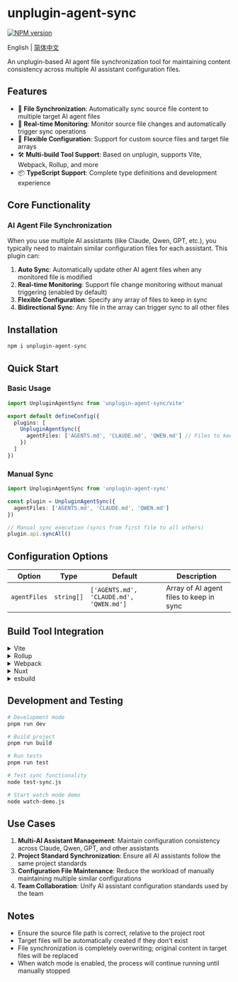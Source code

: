 # unplugin-agent-sync

[![NPM version](https://img.shields.io/npm/v/unplugin-agent-sync?color=a1b858&label=)](https://www.npmjs.com/package/unplugin-agent-sync)

English | [简体中文](./README.zh-CN.md)

An unplugin-based AI agent file synchronization tool for maintaining content consistency across multiple AI assistant configuration files.

## Features

- 🔄 **File Synchronization**: Automatically sync source file content to multiple target AI agent files
- 👀 **Real-time Monitoring**: Monitor source file changes and automatically trigger sync operations
- 🔧 **Flexible Configuration**: Support for custom source files and target file arrays
- 🛠️ **Multi-build Tool Support**: Based on unplugin, supports Vite, Webpack, Rollup, and more
- 📦 **TypeScript Support**: Complete type definitions and development experience

## Core Functionality

### AI Agent File Synchronization

When you use multiple AI assistants (like Claude, Qwen, GPT, etc.), you typically need to maintain similar configuration files for each assistant. This plugin can:

1. **Auto Sync**: Automatically update other AI agent files when any monitored file is modified
2. **Real-time Monitoring**: Support file change monitoring without manual triggering (enabled by default)
3. **Flexible Configuration**: Specify any array of files to keep in sync
4. **Bidirectional Sync**: Any file in the array can trigger sync to all other files

## Installation

```bash
npm i unplugin-agent-sync
```

## Quick Start

### Basic Usage

```typescript
import UnpluginAgentSync from 'unplugin-agent-sync/vite'

export default defineConfig({
  plugins: [
    UnpluginAgentSync({
      agentFiles: ['AGENTS.md', 'CLAUDE.md', 'QWEN.md'] // Files to keep in sync
    })
  ]
})
```

### Manual Sync

```typescript
import UnpluginAgentSync from 'unplugin-agent-sync'

const plugin = UnpluginAgentSync({
  agentFiles: ['AGENTS.md', 'CLAUDE.md', 'QWEN.md']
})

// Manual sync execution (syncs from first file to all others)
plugin.api.syncAll()
```

## Configuration Options

| Option | Type | Default | Description |
|--------|------|---------|-------------|
| `agentFiles` | `string[]` | `['AGENTS.md', 'CLAUDE.md', 'QWEN.md']` | Array of AI agent files to keep in sync |

## Build Tool Integration

<details>
<summary>Vite</summary><br>

```ts
// vite.config.ts
import UnpluginAgentSync from 'unplugin-agent-sync/vite'

export default defineConfig({
  plugins: [
    UnpluginAgentSync({
      agentFiles: ['AGENTS.md', 'CLAUDE.md', 'QWEN.md']
    })
  ]
})
```

</details>

<details>
<summary>Rollup</summary><br>

```ts
// rollup.config.js
import UnpluginAgentSync from 'unplugin-agent-sync/rollup'

export default {
  plugins: [
    UnpluginAgentSync({
      agentFiles: ['AGENTS.md', 'CLAUDE.md', 'QWEN.md']
    })
  ]
}
```

</details>

<details>
<summary>Webpack</summary><br>

```ts
// webpack.config.js
module.exports = {
  /* ... */
  plugins: [
    require('unplugin-agent-sync/webpack')({
      agentFiles: ['AGENTS.md', 'CLAUDE.md', 'QWEN.md']
    })
  ]
}
```

</details>

<details>
<summary>Nuxt</summary><br>

```ts
// nuxt.config.js
export default defineNuxtConfig({
  modules: [
    [
      'unplugin-agent-sync/nuxt',
      {
        agentFiles: ['AGENTS.md', 'CLAUDE.md', 'QWEN.md']
      }
    ]
  ]
})
```

> This module supports Nuxt 2 and [Nuxt Vite](https://github.com/nuxt/vite)

</details>

<details>
<summary>esbuild</summary><br>

```ts
// esbuild.config.js
import { build } from 'esbuild'
import UnpluginAgentSync from 'unplugin-agent-sync/esbuild'

build({
  plugins: [
    UnpluginAgentSync({
      agentFiles: ['AGENTS.md', 'CLAUDE.md', 'QWEN.md']
    })
  ]
})
```

</details>

## Development and Testing

```bash
# Development mode
pnpm run dev

# Build project
pnpm run build

# Run tests
pnpm run test

# Test sync functionality
node test-sync.js

# Start watch mode demo
node watch-demo.js
```

## Use Cases

1. **Multi-AI Assistant Management**: Maintain configuration consistency across Claude, Qwen, GPT, and other assistants
2. **Project Standard Synchronization**: Ensure all AI assistants follow the same project standards
3. **Configuration File Maintenance**: Reduce the workload of manually maintaining multiple similar configurations
4. **Team Collaboration**: Unify AI assistant configuration standards used by the team

## Notes

- Ensure the source file path is correct, relative to the project root
- Target files will be automatically created if they don't exist
- File synchronization is completely overwriting; original content in target files will be replaced
- When watch mode is enabled, the process will continue running until manually stopped
